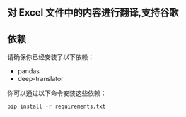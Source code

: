 ## 对 Excel 文件中的内容进行翻译,支持谷歌

## 依赖

请确保你已经安装了以下依赖：

- pandas
- deep-translator

你可以通过以下命令安装这些依赖：

```sh
pip install -r requirements.txt




